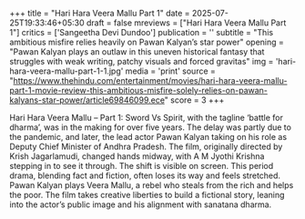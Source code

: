 +++
title = "Hari Hara Veera Mallu Part 1"
date = 2025-07-25T19:33:46+05:30
draft = false
mreviews = ["Hari Hara Veera Mallu Part 1"]
critics = ['Sangeetha Devi Dundoo']
publication = ''
subtitle = "This ambitious misfire relies heavily on Pawan Kalyan’s star power"
opening = "Pawan Kalyan plays an outlaw in this uneven historical fantasy that struggles with weak writing, patchy visuals and forced gravitas"
img = 'hari-hara-veera-mallu-part-1-1.jpg'
media = 'print'
source = "https://www.thehindu.com/entertainment/movies/hari-hara-veera-mallu-part-1-movie-review-this-ambitious-misfire-solely-relies-on-pawan-kalyans-star-power/article69846099.ece"
score = 3
+++

Hari Hara Veera Mallu – Part 1: Sword Vs Spirit, with the tagline ‘battle for dharma’, was in the making for over five years. The delay was partly due to the pandemic, and later, the lead actor Pawan Kalyan taking on his role as Deputy Chief Minister of Andhra Pradesh. The film, originally directed by Krish Jagarlamudi, changed hands midway, with A M Jyothi Krishna stepping in to see it through. The shift is visible on screen. This period drama, blending fact and fiction, often loses its way and feels stretched. Pawan Kalyan plays Veera Mallu, a rebel who steals from the rich and helps the poor. The film takes creative liberties to build a fictional story, leaning into the actor’s public image and his alignment with sanatana dharma.
